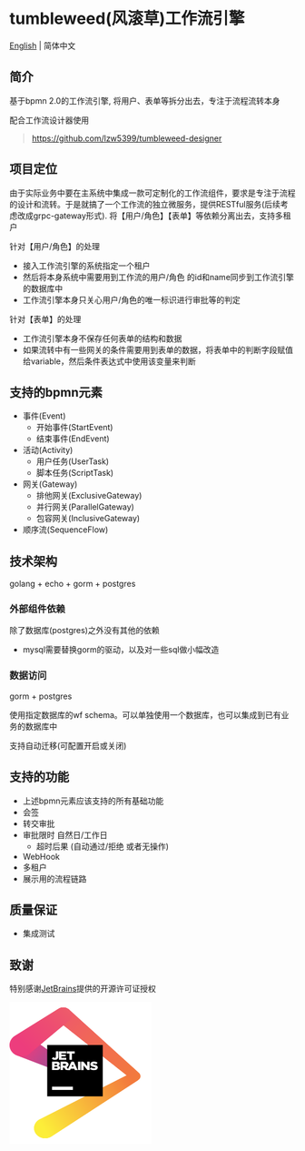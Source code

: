 # tumbleweed(风滚草)工作流引擎

[English](README.md) | 简体中文

## 简介

基于bpmn 2.0的工作流引擎, 将用户、表单等拆分出去，专注于流程流转本身

配合工作流设计器使用
> https://github.com/lzw5399/tumbleweed-designer

## 项目定位

由于实际业务中要在主系统中集成一款可定制化的工作流组件，要求是专注于流程的设计和流转。于是就搞了一个工作流的独立微服务，提供RESTful服务(后续考虑改成grpc-gateway形式). 将【用户/角色】【表单】等依赖分离出去，支持多租户

针对【用户/角色】的处理
- 接入工作流引擎的系统指定一个租户
- 然后将本身系统中需要用到工作流的用户/角色 的id和name同步到工作流引擎的数据库中
- 工作流引擎本身只关心用户/角色的唯一标识进行审批等的判定

针对【表单】的处理
- 工作流引擎本身不保存任何表单的结构和数据
- 如果流转中有一些网关的条件需要用到表单的数据，将表单中的判断字段赋值给variable，然后条件表达式中使用该变量来判断

## 支持的bpmn元素

- 事件(Event)
   - 开始事件(StartEvent)
   - 结束事件(EndEvent)
- 活动(Activity)
   - 用户任务(UserTask)
   - 脚本任务(ScriptTask)
- 网关(Gateway)
   - 排他网关(ExclusiveGateway)
   - 并行网关(ParallelGateway)
   - 包容网关(InclusiveGateway)
- 顺序流(SequenceFlow)

## 技术架构

golang + echo + gorm + postgres

### 外部组件依赖

除了数据库(postgres)之外没有其他的依赖
- mysql需要替换gorm的驱动，以及对一些sql做小幅改造

### 数据访问

gorm + postgres

使用指定数据库的wf schema。可以单独使用一个数据库，也可以集成到已有业务的数据库中

支持自动迁移(可配置开启或关闭)

## 支持的功能

- 上述bpmn元素应该支持的所有基础功能
- 会签
- 转交审批
- 审批限时 自然日/工作日
   - 超时后果 (自动通过/拒绝 或者无操作)
- WebHook
- 多租户
- 展示用的流程链路

## 质量保证

- 集成测试

## 致谢

特别感谢[JetBrains](https://www.jetbrains.com?from=tumbleweed)提供的开源许可证授权

 <a href="https://www.jetbrains.com?from=tumbleweed">
   <img alt="Jetbrains" src="https://raw.githubusercontent.com/guikeller/blob/master/jetbrains.png" width="250" height="250">
 </a>